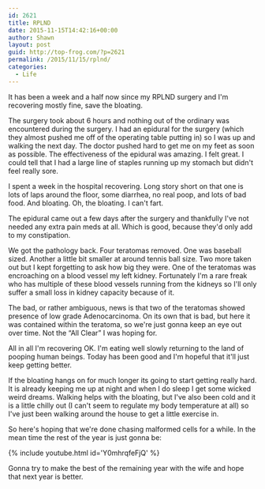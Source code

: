 ```yaml
---
id: 2621
title: RPLND
date: 2015-11-15T14:42:16+00:00
author: Shawn
layout: post
guid: http://top-frog.com/?p=2621
permalink: /2015/11/15/rplnd/
categories:
  - Life
---
```

It has been a week and a half now since my RPLND surgery and I'm recovering mostly fine, save the bloating.

The surgery took about 6 hours and nothing out of the ordinary was encountered during the surgery. I had an epidural for the surgery (which they almost pushed me off of the operating table putting in) so I was up and walking the next day. The doctor pushed hard to get me on my feet as soon as possible. The effectiveness of the epidural was amazing. I felt great. I could tell that I had a large line of staples running up my stomach but didn't feel really sore.

I spent a week in the hospital recovering. Long story short on that one is lots of laps around the floor, some diarrhea, no real poop, and lots of bad food. And bloating. Oh, the bloating. I can't fart.

The epidural came out a few days after the surgery and thankfully I've not needed any extra pain meds at all. Which is good, because they'd only add to my constipation.

We got the pathology back. Four teratomas removed. One was baseball sized. Another a little bit smaller at around tennis ball size. Two more taken out but I kept forgetting to ask how big they were. One of the teratomas was encroaching on a blood vessel my left kidney. Fortunately I'm a rare freak who has multiple of these blood vessels running from the kidneys so I'll only suffer a small loss in kidney capacity because of it.

The bad, or rather ambiguous, news is that two of the teratomas showed presence of low grade Adenocarcinoma. On its own that is bad, but here it was contained within the teratoma, so we're just gonna keep an eye out over time. Not the &#8220;All Clear&#8221; I was hoping for.

All in all I'm recovering OK. I'm eating well slowly returning to the land of pooping human beings. Today has been good and I'm hopeful that it'll just keep getting better.

If the bloating hangs on for much longer its going to start getting really hard. It is already keeping me up at night and when I do sleep I get some wicked weird dreams. Walking helps with the bloating, but I've also been cold and it is a little chilly out (I can't seem to regulate my body temperature at all) so I've just been walking around the house to get a little exercise in.

So here's hoping that we're done chasing malformed cells for a while. In the mean time the rest of the year is just gonna be:

{% include youtube.html id='Y0mhrqfeFjQ' %}

Gonna try to make the best of the remaining year with the wife and hope that next year is better.
